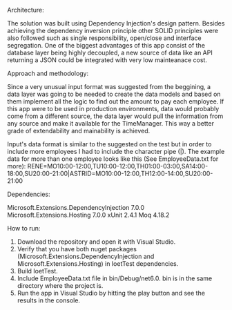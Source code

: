 ﻿Architecture:

The solution was built using Dependency Injection's design pattern. Besides achieving the dependency inversion principle
other SOLID principles were also followed such as single responsibility, open/close and interface segregation. One of the
biggest advantages of this app consist of the database layer being highly decoupled, a new source of data like an API
returning a JSON could be integrated with very low mainteanace cost.

Approach and methodology:

Since a very unusual input format was suggested from the beggining, a data layer was going to be needed to create the
data models and based on them implement all the logic to find out the amount to pay each employee. If this app were to be
used in production environments, data would probably come from a different source, the data layer would pull the information
from any source and make it available for the TimeManager. This way a better grade of extendability and mainability is achieved.

Input's data format is similar to the suggested on the test but in order to include more employees I had to include the
character pipe (|). The example data for more than one employee looks like this (See EmployeeData.txt for more):
RENE=MO10:00-12:00,TU10:00-12:00,TH01:00-03:00,SA14:00-18:00,SU20:00-21:00|ASTRID=MO10:00-12:00,TH12:00-14:00,SU20:00-21:00

Dependencies:

Microsoft.Extensions.DependencyInjection 7.0.0
Microsoft.Extensions.Hosting 7.0.0
xUnit 2.4.1
Moq 4.18.2

How to run:

1. Download the repository and open it with Visual Studio.
2. Verify that you have both nuget packages (Microsoft.Extensions.DependencyInjection and Microsoft.Extensions.Hosting)
in IoetTest dependencies.
3. Build IoetTest.
4. Include EmployeeData.txt file in bin/Debug/net6.0. bin is in the same directory where the project is.
5. Run the app in Visual Studio by hitting the play button and see the results in the console.
